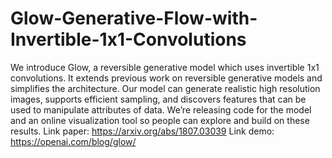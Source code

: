 # Glow-Generative-Flow-with-Invertible-1x1-Convolutions
We introduce Glow, a reversible generative model which uses invertible 1x1 convolutions. It extends previous work on reversible generative models and simplifies the architecture. Our model can generate realistic high resolution images, supports efficient sampling, and discovers features that can be used to manipulate attributes of data. We’re releasing code for the model and an online visualization tool so people can explore and build on these results.
Link paper: https://arxiv.org/abs/1807.03039
Link demo: https://openai.com/blog/glow/

